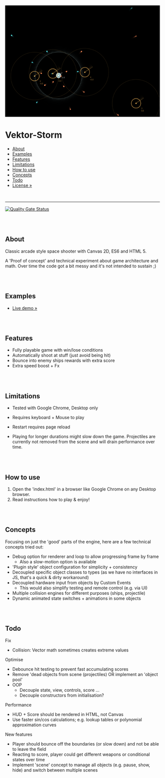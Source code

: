 [![Live demo](preview.png)](https://christianoellers.github.io/Vector-Storm)

# Vektor-Storm

- [About](#about)
- [Examples](#examples)
- [Features](#features)
- [Limitations](#limitations)
- [How to use](#how-to-use)
- [Concepts](#concepts)
- [Todo](#todo)
- [License »](/LICENSE.md)


<br>

---

[![Quality Gate Status](https://sonarcloud.io/api/project_badges/measure?project=ChristianOellers_Vector-Storm&metric=alert_status)](https://sonarcloud.io/dashboard?id=ChristianOellers_Vector-Storm)


<br><br>

## About

Classic arcade style space shooter with Canvas 2D, ES6 and HTML 5.

A 'Proof of concept' and technical experiment about game architecture and math.
Over time the code got a bit messy and it's not intended to sustain ;)


<br><br>

## Examples

- [Live demo »](https://christianoellers.github.io/Vector-Storm)


<br><br>

## Features

- Fully playable game with win/lose conditions
- Automatically shoot at stuff (just avoid being hit)
- Bounce into enemy ships rewards with extra score
- Extra speed boost + Fx


<br><br>

## Limitations

- Tested with Google Chrome, Desktop only
- Requires keyboard + Mouse to play
- Restart requires page reload

- Playing for longer durations might slow down the game. Projectiles are currently not removed from the scene and will drain performance over time.


<br><br>

## How to use

1. Open the 'index.html' in a browser like Google Chrome on any Desktop browser.
2. Read instructions how to play & enjoy!


<br><br>

## Concepts

Focusing on just the 'good' parts of the engine, here are a few technical concepts tried out:

- Debug option for renderer and loop to allow progressing frame by frame
  - Also a slow-motion option is available
- 'Plugin style' object configuration for simplicity + consistency
- Decoupled specific object classes to types (as we have no interfaces in JS, that's a quick & dirty workaround)
- Decoupled hardware input from objects by Custom Events
  - This would also simplify testing and remote control (e.g. via UI)
- Multiple collision engines for different purposes (ships, projectile)
- Dynamic animated state switches + animations in some objects


<br><br>

## Todo

Fix
- Collision: Vector math sometimes creates extreme values

Optimise
- Debounce hit testing to prevent fast accumulating scores
- Remove 'dead objects from scene (projectiles) OR implement an 'object pool'
- OOP
  - Decouple state, view, controls, score ...
  - Decouple constructors from initialisation?

Performance
- HUD + Score should be rendered in HTML, not Canvas
- Use faster sin/cos calculations; e.g. lookup tables or polynomial approximation curves

New features
- Player should bounce off the boundaries (or slow down) and not be able to leave the field
- Reacting to score, player could get different weapons or conditional states over time
- Implement 'scene' concept to manage all objects (e.g. pause, show, hide) and switch between multiple scenes

